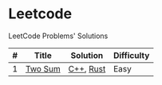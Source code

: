 # Leetcode

LeetCode Problems' Solutions

| #   | Title                                             | Solution                                                                                  | Difficulty |
| --- | ------------------------------------------------- | ----------------------------------------------------------------------------------------- | ---------- |
| 1   | [Two Sum](https://leetcode.com/problems/two-sum/) | [C++](./algorithms/cpp/two_sum/two_sum.cpp), [Rust](./algorithms/rust/src/two_sum/mod.rs) | Easy       |
